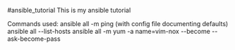 #ansible_tutorial
This is my ansible tutorial

Commands used:
ansible all -m ping (with config file documenting defaults)
ansible all --list-hosts
ansible all -m yum -a name=vim-nox --become --ask-become-pass
